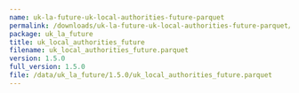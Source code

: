 ```yaml
---
name: uk-la-future-uk-local-authorities-future-parquet
permalink: /downloads/uk-la-future-uk-local-authorities-future-parquet/1_5_0
package: uk_la_future
title: uk_local_authorities_future
filename: uk_local_authorities_future.parquet
version: 1.5.0
full_version: 1.5.0
file: /data/uk_la_future/1.5.0/uk_local_authorities_future.parquet
---
```

